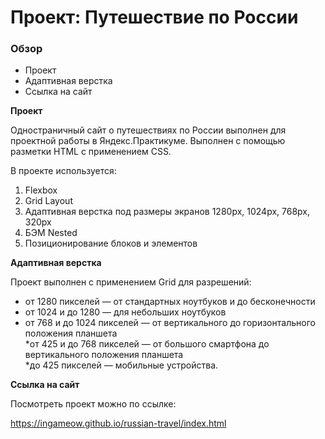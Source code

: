 # Проект: Путешествие по России

### Обзор
* Проект
* Адаптивная верстка
* Ссылка на сайт

**Проект**

Одностраничный сайт о путешествиях по России выполнен для проектной работы в Яндекс.Практикуме. Выполнен с помощью разметки HTML с применением CSS.  

В проекте используется:
1. Flexbox   
2. Grid Layout  
3. Адаптивная верстка под размеры экранов 1280px, 1024px, 768px, 320px  
4. БЭМ Nested  
5. Позиционирование блоков и элементов  


**Адаптивная верстка**

Проект выполнен с применением Grid для разрешений:

* от 1280 пикселей — от стандартных ноутбуков и до бесконечности  
* от 1024 и до 1280 — для небольших ноутбуков  
* от 768 и до 1024 пикселей — от вертикального до горизонтального положения планшета  
*от 425 и до 768 пикселей — от большого смартфона до вертикального положения планшета  
*до 425 пикселей — мобильные устройства.  

**Ссылка на сайт**

Посмотреть проект можно по ссылке:

https://ingameow.github.io/russian-travel/index.html